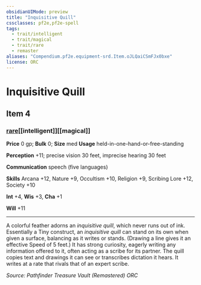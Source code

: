 ```yaml
---
obsidianUIMode: preview
title: "Inquisitive Quill"
cssclasses: pf2e,pf2e-spell
tags:
  - trait/intelligent
  - trait/magical
  - trait/rare
  - remaster
aliases: "Compendium.pf2e.equipment-srd.Item.oJLQaiCSmFJx0bxe"
license: ORC
---
```

# Inquisitive Quill
## Item 4
### [rare](rare "Rare Rarity Trait")[[intelligent]][[magical]]


**Price** 0 gp; 
**Bulk** 0; **Size** med
**Usage** held-in-one-hand-or-free-standing

**Perception** +11; precise vision 30 feet, imprecise hearing 30 feet

**Communication** speech (five languages)

**Skills** Arcana +12, Nature +9, Occultism +10, Religion +9, Scribing Lore +12, Society +10

**Int** +4, **Wis** +3, **Cha** +1

**Will** +11

* * *

A colorful feather adorns an _inquisitive quill_, which never runs out of ink. Essentially a Tiny construct, an _inquisitive quill_ can stand on its own when given a surface, balancing as it writes or stands. (Drawing a line gives it an effective Speed of 5 feet.) It has strong curiosity, eagerly writing any information offered to it, often acting as a scribe for its partner. The quill copies text and drawings it can see or transcribes dictation it hears. It writes at a rate that rivals that of an expert scribe.

*Source: Pathfinder Treasure Vault (Remastered)*
*ORC*